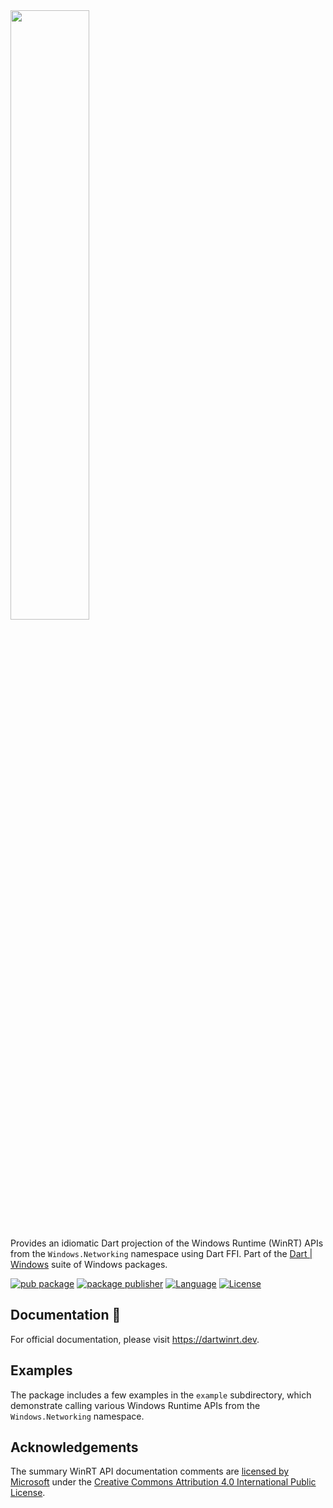 <img src="https://user-images.githubusercontent.com/2319867/235838660-a82bfdce-aa55-461d-b418-19bd5185b6af.png" width="50%" height="50%">

Provides an idiomatic Dart projection of the Windows Runtime (WinRT) APIs
from the `Windows.Networking` namespace using Dart FFI.
Part of the [Dart | Windows](https://github.com/dart-windows) suite of Windows
packages.

[![pub package](https://img.shields.io/pub/v/windows_networking.svg)](https://pub.dev/packages/windows_networking)
[![package publisher](https://img.shields.io/pub/publisher/windows_networking.svg)](https://pub.dev/publishers/win32.pub)
[![Language](https://img.shields.io/badge/language-Dart-blue.svg)](https://dart.dev)
[![License](https://img.shields.io/github/license/dart-windows/dartwinrt?color=blue)](https://opensource.org/licenses/BSD-3-Clause)

## Documentation 📝

For official documentation, please visit https://dartwinrt.dev.

## Examples

The package includes a few examples in the `example` subdirectory, which
demonstrate calling various Windows Runtime APIs from the `Windows.Networking`
namespace.

## Acknowledgements

The summary WinRT API documentation comments are [licensed by Microsoft][] under
the [Creative Commons Attribution 4.0 International Public License][license].

[licensed by Microsoft]: https://github.com/MicrosoftDocs/winrt-api/#legal-notices
[license]: https://github.com/MicrosoftDocs/winrt-api/blob/89e9254fd8b53a648937dbb4324d7f7d6f8d1314/LICENSE
